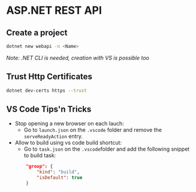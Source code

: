 # ASP.NET REST API

## Create a project
```sh
dotnet new webapi -n <Name>
````
*Note: .NET CLI is needed, creation with VS is possible too*

## Trust Http Certificates
```sh
dotnet dev-certs https --trust
```

## VS Code Tips'n Tricks
* Stop opening a new browser on each lauch:
    * Go to `launch.json` on the `.vscode` folder and remove the `serveReadyAction` entry.
* Allow to build using vs code build shortcut:
    * Go to `task.json` on the `.vscode`folder and add the following snippet to build task:
    ```json
        "group": {
            "kind": "build",
            "isDefault": true
        }
     ```